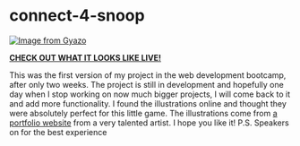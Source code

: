 # connect-4-snoop

[![Image from Gyazo](https://i.gyazo.com/32a46125632ae502bd9010b1f7f8bc3a.gif)](https://gyazo.com/32a46125632ae502bd9010b1f7f8bc3a)

[**CHECK OUT WHAT IT LOOKS LIKE LIVE!**](https://marijanamust.github.io/connect-4-snoop/)

This was the first version of my project in the web development bootcamp, after only two weeks.
The project is still in development and hopefully one day when I stop working on now much bigger projects, I will come back to it and add more functionality.
I found the illustrations online and thought they were absolutely perfect for this little game.
The illustrations come from [a portfolio website](http://mr-birthmark.com/the-evolution-of-snoop-dogg-illustration/) from a very talented artist.
I hope you like it!
P.S. Speakers on for the best experience
